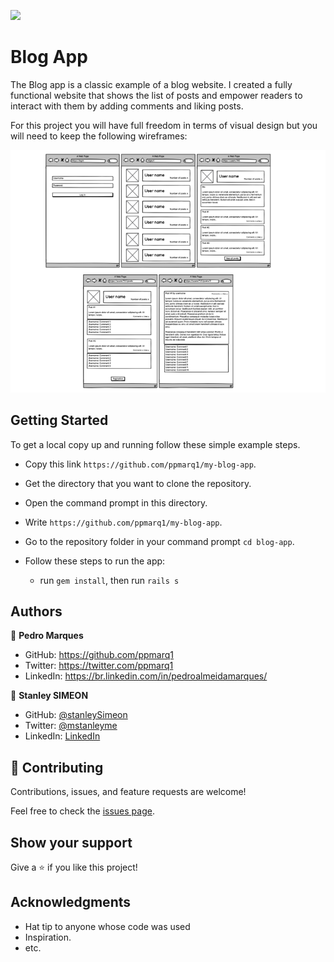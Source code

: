 ![](https://img.shields.io/badge/Microverse-blueviolet)

# Blog App

The Blog app is a classic example of a blog website. I created a fully functional website that shows the list of posts and empower readers to interact with them by adding comments and liking posts.

For this project you will have full freedom in terms of visual design but you will need to keep the following wireframes:


  <img src="./app/assets/images/wireframes.png" alt="">


## Getting Started
To get a local copy up and running follow these simple example steps.

- Copy this link `https://github.com/ppmarq1/my-blog-app`.
- Get the directory that you want to clone the repository.
- Open the command prompt in this directory.
- Write `https://github.com/ppmarq1/my-blog-app`.
- Go to the repository folder in your command prompt `cd blog-app`.

- Follow these steps to run the app:
  - run `gem install`, then run `rails s`

## Authors

👤 **Pedro Marques**

- GitHub: https://github.com/ppmarq1
- Twitter: https://twitter.com/ppmarq1
- LinkedIn: https://br.linkedin.com/in/pedroalmeidamarques/

👤 **Stanley SIMEON**

- GitHub: [@stanleySimeon](https://github.com/stanleySimeon)
- Twitter: [@mstanleyme](https://twitter.com/mstanleyme)
- LinkedIn: [LinkedIn](https://www.linkedin.com/in/stanleysimeon/)
## 🤝 Contributing

Contributions, issues, and feature requests are welcome!

Feel free to check the [issues page](https://github.com/ppmarq1/my-blog-app/issues).

## Show your support

Give a ⭐️ if you like this project!

## Acknowledgments

- Hat tip to anyone whose code was used
- Inspiration.
- etc.
